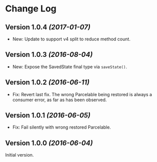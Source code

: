 Change Log
==========

Version 1.0.4 *(2017-01-07)*
----------------------------

 * New: Update to support v4 split to reduce method count.


Version 1.0.3 *(2016-08-04)*
----------------------------

 * New: Expose the SavedState final type via `saveState()`.


Version 1.0.2 *(2016-06-11)*
----------------------------

 * Fix: Revert last fix. The wrong Parcelable being restored is always a consumer error, as far as has been observed.


Version 1.0.1 *(2016-06-05)*
----------------------------

 * Fix: Fail silently with wrong restored Parcelable.


Version 1.0.0 *(2016-06-04)*
----------------------------

Initial version.
